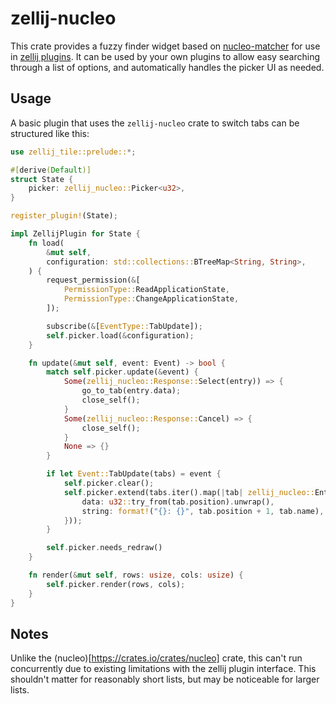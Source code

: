 # zellij-nucleo

This crate provides a fuzzy finder widget based on
[nucleo-matcher](https://crates.io/crates/nucleo-matcher) for use in
[zellij plugins](https://zellij.dev/documentation/plugins). It can be used by
your own plugins to allow easy searching through a list of options, and
automatically handles the picker UI as needed.

## Usage

A basic plugin that uses the `zellij-nucleo` crate to switch tabs can be
structured like this:

```rust
use zellij_tile::prelude::*;

#[derive(Default)]
struct State {
    picker: zellij_nucleo::Picker<u32>,
}

register_plugin!(State);

impl ZellijPlugin for State {
    fn load(
        &mut self,
        configuration: std::collections::BTreeMap<String, String>,
    ) {
        request_permission(&[
            PermissionType::ReadApplicationState,
            PermissionType::ChangeApplicationState,
        ]);

        subscribe(&[EventType::TabUpdate]);
        self.picker.load(&configuration);
    }

    fn update(&mut self, event: Event) -> bool {
        match self.picker.update(&event) {
            Some(zellij_nucleo::Response::Select(entry)) => {
                go_to_tab(entry.data);
                close_self();
            }
            Some(zellij_nucleo::Response::Cancel) => {
                close_self();
            }
            None => {}
        }

        if let Event::TabUpdate(tabs) = event {
            self.picker.clear();
            self.picker.extend(tabs.iter().map(|tab| zellij_nucleo::Entry {
                data: u32::try_from(tab.position).unwrap(),
                string: format!("{}: {}", tab.position + 1, tab.name),
            }));
        }

        self.picker.needs_redraw()
    }

    fn render(&mut self, rows: usize, cols: usize) {
        self.picker.render(rows, cols);
    }
}
```

## Notes

Unlike the (nucleo)[https://crates.io/crates/nucleo] crate, this can't run
concurrently due to existing limitations with the zellij plugin interface.
This shouldn't matter for reasonably short lists, but may be noticeable for
larger lists.
